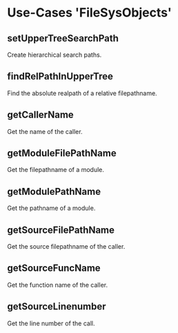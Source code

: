 Use-Cases 'FileSysObjects'
=======================

setUpperTreeSearchPath
----------------------

Create hierarchical search paths.


findRelPathInUpperTree
----------------------

Find the absolute realpath of a relative filepathname.

getCallerName
-------------

Get the name of the caller. 

getModuleFilePathName
----------------------

Get the filepathname of a module. 

getModulePathName
-----------------

Get the pathname of a module. 

getSourceFilePathName
---------------------

Get the source filepathname of the caller. 

getSourceFuncName
-----------------

Get the function name of the caller. 

getSourceLinenumber
-------------------

Get the line number of the call. 




